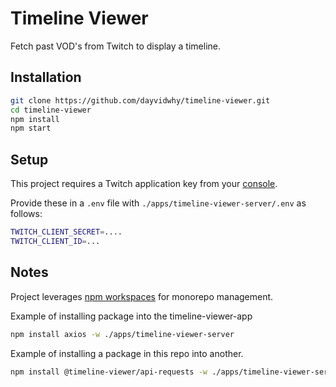 # Timeline Viewer
Fetch past VOD's from Twitch to display a timeline.

## Installation
```bash
git clone https://github.com/dayvidwhy/timeline-viewer.git
cd timeline-viewer
npm install
npm start
```

## Setup
This project requires a Twitch application key from your [console](https://dev.twitch.tv/console). 

Provide these in a `.env` file with `./apps/timeline-viewer-server/.env` as follows:
```bash
TWITCH_CLIENT_SECRET=....
TWITCH_CLIENT_ID=...
```

## Notes
Project leverages [npm workspaces](https://docs.npmjs.com/cli/v7/using-npm/workspaces) for monorepo management.

Example of installing package into the timeline-viewer-app
```bash
npm install axios -w ./apps/timeline-viewer-server
```

Example of installing a package in this repo into another.
```bash
npm install @timeline-viewer/api-requests -w ./apps/timeline-viewer-server
```